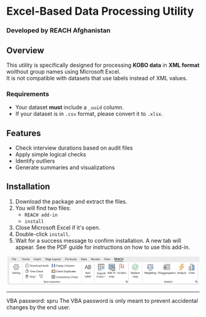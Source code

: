 # Excel-Based Data Processing Utility

### Developed by REACH Afghanistan

## Overview

This utility is specifically designed for processing **KOBO data** in **XML format** woithout group names using Microsoft Excel.  
It is not compatible with datasets that use labels instead of XML values.

### Requirements
- Your dataset **must** include a `_uuid` column.
- If your dataset is in `.csv` format, please convert it to `.xlsx`.

## Features

- Check interview durations based on audit files  
- Apply simple logical checks  
- Identify outliers  
- Generate summaries and visualizations

## Installation

1. Download the package and extract the files.
2. You will find two files:  
   - `REACH add-in`  
   - `install`
3. Close Microsoft Excel if it's open.
4. Double-click `install`.
5. Wait for a success message to confirm installation.
   A new tab will appear. See the PDF guide for instructions on how to use this add-in.
   
![REACH Tab](https://github.com/mazemi/VBA/blob/main/addin.PNG)

---
VBA password: spru
The VBA password is only meant to prevent accidental changes by the end user.
